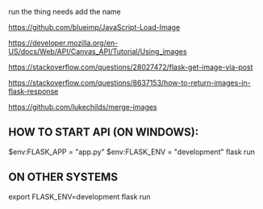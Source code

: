 run the thing needs add the name

https://github.com/blueimp/JavaScript-Load-Image

https://developer.mozilla.org/en-US/docs/Web/API/Canvas_API/Tutorial/Using_images

https://stackoverflow.com/questions/28027472/flask-get-image-via-post

https://stackoverflow.com/questions/8637153/how-to-return-images-in-flask-response

https://github.com/lukechilds/merge-images


## HOW TO START API (ON WINDOWS):
$env:FLASK_APP = "app.py"
$env:FLASK_ENV = "development"
flask run


## ON OTHER SYSTEMS
export FLASK_ENV=development
flask run